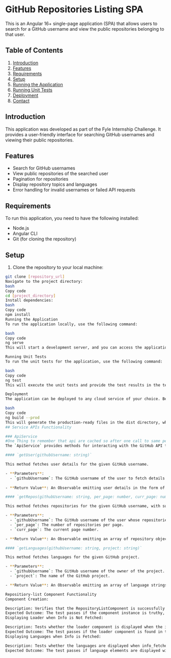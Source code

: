 # GitHub Repositories Listing SPA

This is an Angular 16+ single-page application (SPA) that allows users to search for a GitHub username and view the public repositories belonging to that user.

## Table of Contents
1. [Introduction](#introduction)
2. [Features](#features)
3. [Requirements](#requirements)
4. [Setup](#setup)
5. [Running the Application](#running-the-application)
6. [Running Unit Tests](#running-unit-tests)
7. [Deployment](#deployment)
8. [Contact](#contact)

## Introduction

This application was developed as part of the Fyle Internship Challenge. It provides a user-friendly interface for searching GitHub usernames and viewing their public repositories.

## Features

- Search for GitHub usernames
- View public repositories of the searched user
- Pagination for repositories
- Display repository topics and languages
- Error handling for invalid usernames or failed API requests

## Requirements

To run this application, you need to have the following installed:

- Node.js
- Angular CLI
- Git (for cloning the repository)

## Setup

1. Clone the repository to your local machine:

```bash
git clone [repository_url]
Navigate to the project directory:
bash
Copy code
cd [project_directory]
Install dependencies:
bash
Copy code
npm install
Running the Application
To run the application locally, use the following command:

bash
Copy code
ng serve
This will start a development server, and you can access the application at http://localhost:4200 in your web browser.

Running Unit Tests
To run the unit tests for the application, use the following command:

bash
Copy code
ng test
This will execute the unit tests and provide the test results in the terminal.

Deployment
The application can be deployed to any cloud service of your choice. Before deployment, make sure to build the project using the following command:

bash
Copy code
ng build --prod
This will generate the production-ready files in the dist directory, which can be deployed to a hosting service.
## Service APIs Functionality

### ApiService
#One Thing to remember that api are cached so after one call to same person again unit test will fail to fetch the data as the data is stored in localstorage
The `ApiService` provides methods for interacting with the GitHub API to fetch user details, repositories, and languages.

#### `getUser(githubUsername: string)`

This method fetches user details for the given GitHub username.

- **Parameters**:
  - `githubUsername`: The GitHub username of the user to fetch details for.
  
- **Return Value**: An Observable emitting user details in the form of an object.

#### `getRepos(githubUsername: string, per_page: number, curr_page: number)`

This method fetches repositories for the given GitHub username, with support for pagination.

- **Parameters**:
  - `githubUsername`: The GitHub username of the user whose repositories to fetch.
  - `per_page`: The number of repositories per page.
  - `curr_page`: The current page number.

- **Return Value**: An Observable emitting an array of repository objects.

#### `getLanguages(githubUsername: string, project: string)`

This method fetches languages for the given GitHub project.

- **Parameters**:
  - `githubUsername`: The GitHub username of the owner of the project.
  - `project`: The name of the GitHub project.

- **Return Value**: An Observable emitting an array of language strings used in the project.

Repositiory-list Component Functionality
Component Creation:

Description: Verifies that the RepositoryListComponent is successfully created.
Expected Outcome: The test passes if the component instance is truthy, indicating that the component is successfully created.
Displaying Loader when Info is Not Fetched:

Description: Tests whether the loader component is displayed when the info_fetched flag is false, indicating that information is not yet fetched.
Expected Outcome: The test passes if the loader component is found in the DOM when info_fetched is false.
Displaying Languages when Info is Fetched:

Description: Tests whether the languages are displayed when info_fetched is true and language data is provided.
Expected Outcome: The test passes if language elements are displayed with the correct data when info_fetched is true and languages are provided.